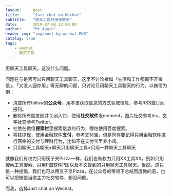```yaml
---
layout:     post 
title:      "Just chat on Wechat"
subtitle:   "聊天工具只用来聊天"
date:       2019-07-08 13:00:00
author:     "Mr Again"
header-img: "img/post-bg-wechat.PNG"
catalog: true
tags:
    - wechat
    - 聊天工具
---
```


用聊天工具聊天，这没什么问题。

问题在与是否可以只用聊天工具聊天，这里不讨论褚如「生活和工作都离不开微信」、「又没人逼你用」等无聊的问题，只讨论只用聊天工具聊天的行为，以微信为例：
- 清空所有follow的**公众号**，用本该获取信息的方式获取信息，参考RSS或订阅报刊。
- 删除所有朋友圈并关闭入口，使用**社交软件**发moment，图片社交参考Ins，文字社交参考Twitter。
- 杜绝在微信**搜索栏**里搜索信息的行为，哪怕使用百度搜索。
- 零钱提现，使用金融软件**支付**，参考支付宝，但是同样要记得只用金融软件进行网络的支付与理财行为，比如不在支付宝里养小鸡。
- 只用聊天工具聊天≠聊天只用聊天工具≠只用一种聊天工具聊天

就像我们有权力只用筷子夹Pizza一样，我们也有权力只用XX工具XX，例如只用搜索工具搜索、只用P图软件P图以及本文提到的只用聊天工具聊天。当然，这只是一种提倡，我们也可以用叉子叉Pizza，在公众号的带领下总结百度做的恶，也可以把微信当做主力社交软件，都没问题。

而我，选择Just chat on Wechat。



